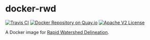 # docker-rwd

[![Travis CI](https://api.travis-ci.org/WikiWatershed/docker-rwd.svg "Build Status on Travis CI")](https://travis-ci.org/WikiWatershed/docker-rwd/)
[![Docker Repository on Quay.io](https://quay.io/repository/wikiwatershed/rwd/status "Docker Repository on Quay.io")](https://quay.io/repository/wikiwatershed/rwd)
[![Apache V2 License](http://img.shields.io/badge/license-Apache%20V2-blue.svg)](https://github.com/wikiwatershed/docker-rwd/blob/develop/LICENSE)

A Docker image for [Rapid Watershed Delineation](https://github.com/WikiWatershed/rapid-watershed-delineation).
